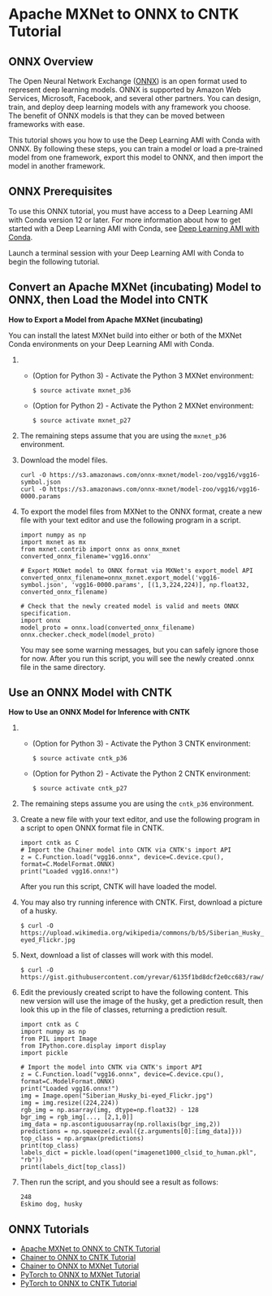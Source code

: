 # Apache MXNet to ONNX to CNTK Tutorial<a name="tutorial-onnx-mxnet-cntk"></a>

## ONNX Overview<a name="tutorial-onnx-overview"></a>

The Open Neural Network Exchange \([ONNX](http://onnx.ai/)\) is an open format used to represent deep learning models\. ONNX is supported by Amazon Web Services, Microsoft, Facebook, and several other partners\. You can design, train, and deploy deep learning models with any framework you choose\. The benefit of ONNX models is that they can be moved between frameworks with ease\.

This tutorial shows you how to use the Deep Learning AMI with Conda with ONNX\. By following these steps, you can train a model or load a pre\-trained model from one framework, export this model to ONNX, and then import the model in another framework\.

## ONNX Prerequisites<a name="tutorial-onnx-prereq"></a>

To use this ONNX tutorial, you must have access to a Deep Learning AMI with Conda version 12 or later\. For more information about how to get started with a Deep Learning AMI with Conda, see [Deep Learning AMI with Conda](overview-conda.md)\.

Launch a terminal session with your Deep Learning AMI with Conda to begin the following tutorial\.

## Convert an Apache MXNet \(incubating\) Model to ONNX, then Load the Model into CNTK<a name="tutorial-onnx-mxnet-cntk-detail"></a>

**How to Export a Model from Apache MXNet \(incubating\)**

You can install the latest MXNet build into either or both of the MXNet Conda environments on your Deep Learning AMI with Conda\.

1. 
   + \(Option for Python 3\) \- Activate the Python 3 MXNet environment:

     ```
     $ source activate mxnet_p36
     ```
   + \(Option for Python 2\) \- Activate the Python 2 MXNet environment:

     ```
     $ source activate mxnet_p27
     ```

1. The remaining steps assume that you are using the `mxnet_p36` environment\.

1. Download the model files\.

   ```
   curl -O https://s3.amazonaws.com/onnx-mxnet/model-zoo/vgg16/vgg16-symbol.json
   curl -O https://s3.amazonaws.com/onnx-mxnet/model-zoo/vgg16/vgg16-0000.params
   ```

1. To export the model files from MXNet to the ONNX format, create a new file with your text editor and use the following program in a script\.

   ```
   import numpy as np
   import mxnet as mx
   from mxnet.contrib import onnx as onnx_mxnet
   converted_onnx_filename='vgg16.onnx'
   
   # Export MXNet model to ONNX format via MXNet's export_model API
   converted_onnx_filename=onnx_mxnet.export_model('vgg16-symbol.json', 'vgg16-0000.params', [(1,3,224,224)], np.float32, converted_onnx_filename)
   
   # Check that the newly created model is valid and meets ONNX specification.
   import onnx
   model_proto = onnx.load(converted_onnx_filename)
   onnx.checker.check_model(model_proto)
   ```

   You may see some warning messages, but you can safely ignore those for now\. After you run this script, you will see the newly created \.onnx file in the same directory\. 

## Use an ONNX Model with CNTK<a name="tutorial-cntk-inference"></a>

**How to Use an ONNX Model for Inference with CNTK**

1. 
   + \(Option for Python 3\) \- Activate the Python 3 CNTK environment:

     ```
     $ source activate cntk_p36
     ```
   + \(Option for Python 2\) \- Activate the Python 2 CNTK environment:

     ```
     $ source activate cntk_p27
     ```

1. The remaining steps assume you are using the `cntk_p36` environment\.

1. Create a new file with your text editor, and use the following program in a script to open ONNX format file in CNTK\.

   ```
   import cntk as C
   # Import the Chainer model into CNTK via CNTK's import API
   z = C.Function.load("vgg16.onnx", device=C.device.cpu(), format=C.ModelFormat.ONNX)
   print("Loaded vgg16.onnx!")
   ```

   After you run this script, CNTK will have loaded the model\.

1. You may also try running inference with CNTK\. First, download a picture of a husky\.

   ```
   $ curl -O https://upload.wikimedia.org/wikipedia/commons/b/b5/Siberian_Husky_bi-eyed_Flickr.jpg
   ```

1. Next, download a list of classes will work with this model\.

   ```
   $ curl -O https://gist.githubusercontent.com/yrevar/6135f1bd8dcf2e0cc683/raw/d133d61a09d7e5a3b36b8c111a8dd5c4b5d560ee/imagenet1000_clsid_to_human.pkl
   ```

1. Edit the previously created script to have the following content\. This new version will use the image of the husky, get a prediction result, then look this up in the file of classes, returning a prediction result\.

   ```
   import cntk as C
   import numpy as np
   from PIL import Image
   from IPython.core.display import display
   import pickle
   
   # Import the model into CNTK via CNTK's import API
   z = C.Function.load("vgg16.onnx", device=C.device.cpu(), format=C.ModelFormat.ONNX)
   print("Loaded vgg16.onnx!")
   img = Image.open("Siberian_Husky_bi-eyed_Flickr.jpg")
   img = img.resize((224,224))
   rgb_img = np.asarray(img, dtype=np.float32) - 128
   bgr_img = rgb_img[..., [2,1,0]]
   img_data = np.ascontiguousarray(np.rollaxis(bgr_img,2))
   predictions = np.squeeze(z.eval({z.arguments[0]:[img_data]}))
   top_class = np.argmax(predictions)
   print(top_class)
   labels_dict = pickle.load(open("imagenet1000_clsid_to_human.pkl", "rb"))
   print(labels_dict[top_class])
   ```

1. Then run the script, and you should see a result as follows:

   ```
   248
   Eskimo dog, husky
   ```

## ONNX Tutorials<a name="tutorial-onnx-footer"></a>
+ [Apache MXNet to ONNX to CNTK Tutorial](#tutorial-onnx-mxnet-cntk)
+ [Chainer to ONNX to CNTK Tutorial](tutorial-onnx-chainer-cntk.md)
+ [Chainer to ONNX to MXNet Tutorial](tutorial-onnx-chainer-mxnet.md)
+ [PyTorch to ONNX to MXNet Tutorial](tutorial-onnx-pytorch-mxnet.md)
+ [PyTorch to ONNX to CNTK Tutorial](tutorial-onnx-pytorch-cntk.md)